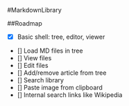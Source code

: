 #MarkdownLibrary

##Roadmap

- [x] Basic shell: tree, editor, viewer
- [] Load MD files in tree
- [] View files
- [] Edit files
- [] Add/remove article from tree
- [] Search library
- [] Paste image from clipboard
- [] Internal search links like Wikipedia
